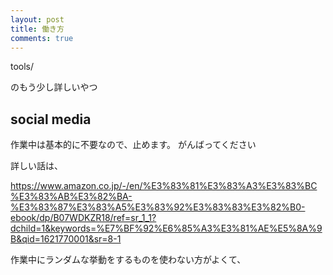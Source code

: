 ```yaml
---
layout: post
title: 働き方
comments: true
---
```


tools/

のもう少し詳しいやつ

## social media

作業中は基本的に不要なので、止めます。
がんばってください

詳しい話は、

https://www.amazon.co.jp/-/en/%E3%83%81%E3%83%A3%E3%83%BC%E3%83%AB%E3%82%BA-%E3%83%87%E3%83%A5%E3%83%92%E3%83%83%E3%82%B0-ebook/dp/B07WDKZR18/ref=sr_1_1?dchild=1&keywords=%E7%BF%92%E6%85%A3%E3%81%AE%E5%8A%9B&qid=1621770001&sr=8-1

作業中にランダムな挙動をするものを使わない方がよくて、
